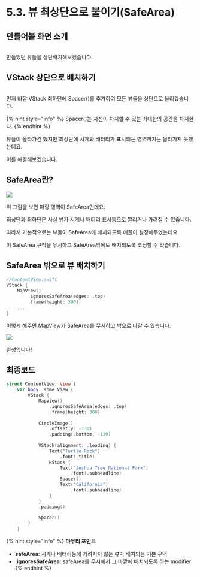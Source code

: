 # 5.3. 뷰 최상단으로 붙이기(SafeArea)

## 만들어볼 화면 소개

<figure><img src="../.gitbook/assets/Group 85.png" alt=""><figcaption></figcaption></figure>

만들었던 뷰들을 상단배치해보겠습니다.

## VStack 상단으로 배치하기

<figure><img src="../.gitbook/assets/image (143).png" alt=""><figcaption></figcaption></figure>

먼저 바깥 VStack 최하단에 Spacer()를 추가하여 모든 뷰들을 상단으로 올리겠습니다.

{% hint style="info" %}
Spacer()는 자신이 차지할 수 있는 최대한의 공간을 차지한다.
{% endhint %}



뷰들이 올라가긴 했지만 최상단에 시계와 배터리가 표시되는 영역까지는 올라가지 못했는데요.

이를 해결해보겠습니다.

## SafeArea란?

![](<../.gitbook/assets/Group 36.png>)

위 그림을 보면 파랑 영역이 SafeArea인데요.

최상단과 최하단은 사실 뷰가 시계나 배터리 표시등으로 짤리거나 가려질 수 있습니다.

따라서 기본적으로는 뷰들이 SafeArea에 배치되도록 애플이 설정해두었는데요.



이 SafeArea 규칙을 무시하고 SafeArea밖에도 배치되도록 코딩할 수 있습니다.

## SafeArea 밖으로 뷰 배치하기



```swift
//ContentView.swift
VStack {
    MapView()
        .ignoresSafeArea(edges: .top)
        .frame(height: 300)
    ...
}
```

이렇게 해주면 MapView가 SafeArea를 무시하고 밖으로 나갈 수 있습니다.

![](<../.gitbook/assets/image (15).png>)

완성입니다!

## 최종코드

```swift
struct ContentView: View {
    var body: some View {
        VStack {
            MapView()
                .ignoresSafeArea(edges: .top)
                .frame(height: 300)
            
            CircleImage()
                .offset(y: -130)
                .padding(.bottom, -130)
            
            VStack(alignment: .leading) {
                Text("Turtle Rock")
                    .font(.title)
                HStack {
                    Text("Joshua Tree National Park")
                        .font(.subheadline)
                    Spacer()
                    Text("California")
                        .font(.subheadline)
                }
            }
            .padding()
            
            Spacer()
        }
    }

```

{% hint style="info" %}
**마무리 포인트**

* **safeArea**: 시계나 배터리등에 가려지지 않는 뷰가 배치되는 기본 구역
* **.ignoresSafeArea**: safeArea를 무시해서 그 바깥에 배치되도록 하는 modifier
{% endhint %}
